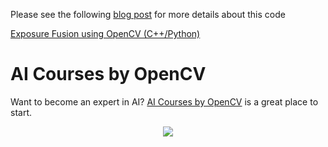 Please see the following
[blog post](https://www.learnopencv.com/exposure-fusion-using-opencv-cpp-python/)
for more details about this code

[Exposure Fusion using OpenCV (C++/Python)](https://www.learnopencv.com/exposure-fusion-using-opencv-cpp-python/)

# AI Courses by OpenCV

Want to become an expert in AI?
[AI Courses by OpenCV](https://opencv.org/courses/) is a great place to start.

<a href="https://opencv.org/courses/">
<p align="center">
<img src="https://www.learnopencv.com/wp-content/uploads/2020/04/AI-Courses-By-OpenCV-Github.png">
</p>
</a>
